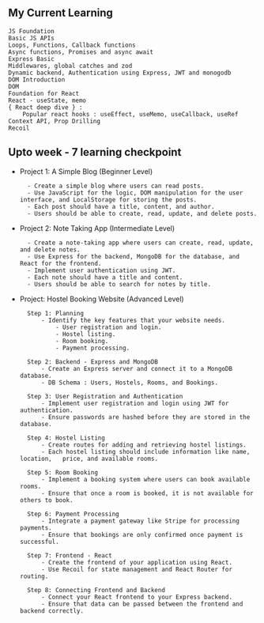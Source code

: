 ## My Current Learning

    JS Foundation
    Basic JS APIs
    Loops, Functions, Callback functions
    Async functions, Promises and async await
    Express Basic
    Middlewares, global catches and zod
    Dynamic backend, Authentication using Express, JWT and monogodb
    DOM Introduction
    DOM
    Foundation for React
    React - useState, memo
    { React deep dive } :
        Popular react hooks : useEffect, useMemo, useCallback, useRef
    Context API, Prop Drilling
    Recoil



## Upto week - 7 learning checkpoint

- Project 1: A Simple Blog (Beginner Level)

        - Create a simple blog where users can read posts.
        - Use JavaScript for the logic, DOM manipulation for the user interface, and LocalStorage for storing the posts.
        - Each post should have a title, content, and author.
        - Users should be able to create, read, update, and delete posts.


- Project 2: Note Taking App (Intermediate Level)

        - Create a note-taking app where users can create, read, update, and delete notes.
        - Use Express for the backend, MongoDB for the database, and React for the frontend.
        - Implement user authentication using JWT.
        - Each note should have a title and content.
        - Users should be able to search for notes by title.


- Project: Hostel Booking Website (Advanced Level)

        Step 1: Planning
            - Identify the key features that your website needs.
                - User registration and login.
                - Hostel listing.
                - Room booking.
                - Payment processing.

        Step 2: Backend - Express and MongoDB
            - Create an Express server and connect it to a MongoDB database.
            - DB Schema : Users, Hostels, Rooms, and Bookings.

        Step 3: User Registration and Authentication
            - Implement user registration and login using JWT for authentication.
            - Ensure passwords are hashed before they are stored in the database.

        Step 4: Hostel Listing
            - Create routes for adding and retrieving hostel listings.
            - Each hostel listing should include information like name, location,   price, and available rooms.

        Step 5: Room Booking
            - Implement a booking system where users can book available rooms.
            - Ensure that once a room is booked, it is not available for others to book.

        Step 6: Payment Processing
            - Integrate a payment gateway like Stripe for processing payments.
            - Ensure that bookings are only confirmed once payment is successful.

        Step 7: Frontend - React
            - Create the frontend of your application using React.
            - Use Recoil for state management and React Router for routing.

        Step 8: Connecting Frontend and Backend
            - Connect your React frontend to your Express backend.
            - Ensure that data can be passed between the frontend and backend correctly.
